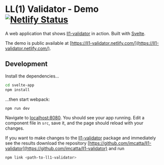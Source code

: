 # LL(1) Validator - Demo [![Netlify Status](https://api.netlify.com/api/v1/badges/dbcf482b-152c-48ca-b8a2-49365e4656ab/deploy-status)](https://app.netlify.com/sites/ll1-validator/deploys)

A web application that shows [ll1-validator](https://github.com/imcatta/ll1-validator) in action. Built with [Svelte](https://svelte.dev/).

The demo is public available at [https://ll1-validator.netlify.com/](https://ll1-validator.netlify.com/).

## Development

Install the dependencies...

```bash
cd svelte-app
npm install
```

...then start webpack:

```bash
npm run dev
```

Navigate to [localhost:8080](http://localhost:8080). You should see your app running. Edit a component file in `src`, save it, and the page should reload with your changes.

If you want to make changes to the [ll1-validator](https://github.com/imcatta/ll1-validator) package and immediately see the results download the repository [https://github.com/imcatta/ll1-validator](https://github.com/imcatta/ll1-validator) and run

```bash
npm link <path-to-ll1-validator>
```
